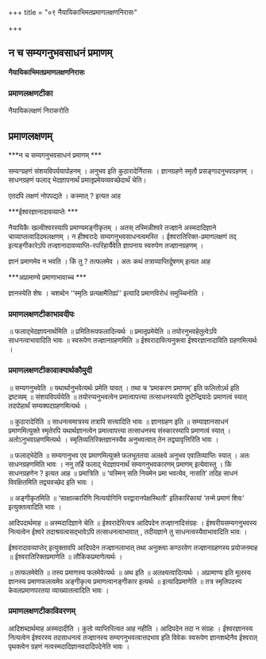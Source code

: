 +++
title = "०९ नैयायिकाभिमतप्रमाणलक्षणनिरासः"

+++


## न च सम्यगनुभवसाधनं प्रमाणम्

**नैयायिकाभिमतप्रमाणलक्षणनिरासः** 

### **प्रमाणलक्षणटीका** 

नैयायिकलक्षणं निराकरोति

## प्रमाणलक्षणम् 

***न च सम्यगनुभवसाधनं प्रमाणम् ***

सम्यग्ग्रहणं संशयविपर्ययापोहनम् । अनुभव इति कुठारादेर्निरासः । ज्ञानग्रहणे स्मृतौ प्रसङ्गादनुभवग्रहणम् । साधनग्रहणं फलाद् भेदज्ञापनार्थं प्रमातृप्रमेयव्यवच्छेदार्थं चेति।

एतदपि लक्षणं नोपपद्यते । कस्मात् ? इत्यत आह

***ईश्वरज्ञानादावव्याप्तेः ***

नैयायिकैः खल्वीश्वरस्यापि प्रमाण्यमङ्गीकृतम् । अतस् तस्मिन्नीश्वरे तज्ज्ञाने अस्मदादिज्ञाने चाव्याप्तत्वादिदमलक्षणम् । न हीश्वरादेः सम्यगनुभवसाधनत्वमस्ति । ईश्वरातिरिक्त-प्रमाणलक्षणं तद् इत्यङ्गीकारेऽपि तज्ज्ञानादावव्याप्ति-रपरिहार्यैवेति ज्ञापनाय स्वरुपेण तज्ज्ञानग्रहणम् ।

ज्ञानं प्रमाणमेव न भवति । किं तु ? तत्फलमेव । अतः कथं तत्राव्याप्तिर्दूषणम् इत्यत आह

***अप्रामाण्ये प्रमाणाभावाच्च ***

ज्ञानस्येति शेषः । चशब्देन ‘‘स्मृतिः प्रत्यक्षमैतिह्यं’’ इत्यादि प्रमाणविरोधं समुच्चिनोति ।

### **प्रमाणलक्षणटीकाभावदीपः**

॥ फलाद्भेदज्ञापनार्थमिति ॥ प्रमितिरूपफलादित्यर्थः ॥ प्रमातृप्रमेयेति ॥ तयोरनुभवहेतुत्वेऽपि साधनत्वाभावादिति भावः ॥ स्वरूपेण तज्ज्ञानग्रहणमिति ॥ ईश्वरादावित्यनुक्त्वा ईश्वरज्ञानादाविति ग्रहणमित्यर्थः ।

### **प्रमाणलक्षणटीकावाक्यार्थकौमुदी**

॥ सम्यगनुभवेति ॥ यथार्थानुभवेत्यर्थः प्रमेति यावत् । तथा च ‘प्रमाकरण प्रमाणम्’ इति फलितोऽर्थ इति द्रष्टव्यम् ॥ संशयविपर्ययेति ॥ तयोरप्यनुभवत्वेन प्रमात्वापत्त्या तत्साधनस्यापि दुष्टेन्द्रियादेः प्रमाणत्वं स्यात् तदपोहार्थं सम्यक्पदग्रहणमित्यर्थः ।

॥ कुठारादेरिति ॥ साधनत्वमात्रस्य तत्रापि सत्त्वादिति भावः ॥ ज्ञानग्रहण इति ॥ सम्याज्ञानसाधनं प्रमाणमित्युक्ते स्मृतेरपि यथार्थज्ञानत्वेन प्रमात्वापत्त्या तत्साधनस्य संस्कारस्यापि प्रमाणत्वं स्यात् । अतोऽनुभवग्रहणमित्यर्थः । स्मृतिव्यतिरिक्तज्ञानस्यैव अनुभवत्वात् तेन तद्व्यावृत्तिरिति भावः ।

॥ फलाद्भेदेति ॥ सम्यगानुभव एव प्रमाणमित्युक्ते फलभूततया अलक्ष्ये अनुभव एवातिव्याप्तिः स्यात् । अतः साधनग्रहणमिति भावः । ननु तर्हि फलाद् भेदज्ञापनार्थं सम्यगनुभवकारणम् प्रमाणम् इत्येवास्तु । किं साधनग्रहणेन ? इत्यत आह ॥ प्रमात्रिति ॥ ‘यस्मिन् सति नियमेन प्रमा भवत्येव, नासति’ तदिह साधनं विवक्षितमिति तद्व्यवच्छेद इति भावः ।

॥ अङ्गीकृतमिति ॥ ‘साक्षात्कारिणि नित्ययोगिनि परद्वारानपेक्षस्थितौ’ इतिकारिकायां ‘तन्मे प्रमाणं शिवः’ इत्युक्तत्वादिति भावः ।

आदिपदार्थमाह ॥ अस्मदादिज्ञाने चेति ॥ ईश्वरादेरित्यत्र आदिपदेन तज्ज्ञानादिसंग्रहः । ईश्वरीयसम्यगनुभवस्य नित्यत्वेन ईश्वरे तदाश्रयत्वसद्भावेऽपि तत्साधनत्वाभावात् , तदीयज्ञाने तु साधनत्वस्यैवाभावादिति भावः ।

ईश्वरादावव्याप्तेर् इत्युक्तावपि आदिपदेन तज्ज्ञानलाभात् तथा अनुक्त्वा कण्ठरवेण तज्ज्ञानग्रहणस्य प्रयोजनमाह ॥ ईश्वरातिरिक्तप्रमाणेति ॥ लौकिकप्रमाणेत्यर्थः ।

॥ तत्फलमेवेति ॥ तस्य प्रमाणस्य फलमेवेत्यर्थः ॥ अथ इति ॥ अलक्ष्यत्वादित्यर्थः । अप्रामाण्य इति मूलस्य ज्ञानस्य प्रमाणफलत्वमेव अङ्गीकृत्य प्रमाणत्वानङ्गीकार इत्यर्थः ॥ इत्यादिप्रमाणेति ॥ तत्र स्मृतिपदस्य केवलप्रमाणपरतया व्याख्यातत्वादिति भावः ।

### **प्रमाणलक्षणटीकाविवरणम्**

आदिशब्दार्थमाह अस्मदादीति । कुतो व्याप्तिरित्यत आह नहीति । आदिपदेन तदा न संग्रहः । ईश्वरज्ञानस्य नित्यत्वेन ईश्वरस्य तदसाधनत्वं तज्ज्ञानस्य सम्यगनुभवत्वात्तदभाव इति विवेकः स्वरूपेण ज्ञानशब्देनैव ईश्वरात् पृथक्त्वेन ग्रहणं नत्वस्मदादिज्ञानवदादिपदेनेति भावः ।

